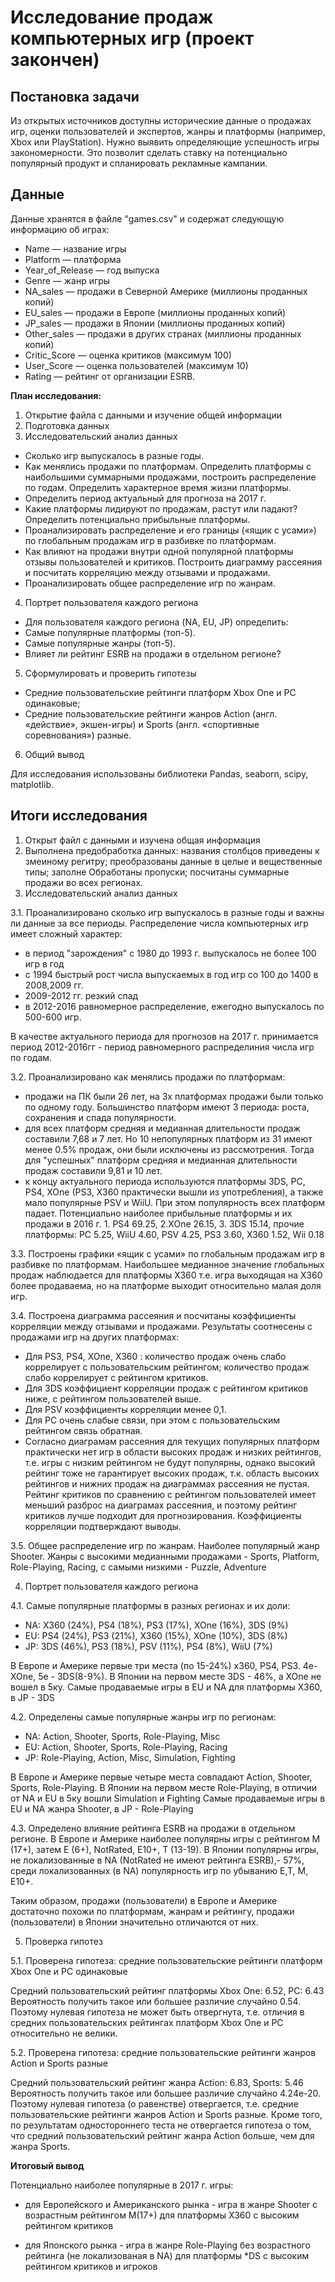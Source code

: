 # Исследование продаж компьютерных игр (проект закончен)

## Постановка задачи 

Из открытых источников доступны исторические данные о продажах игр, оценки пользователей и экспертов, жанры и платформы (например, Xbox или PlayStation). Нужно выявить определяющие успешность игры закономерности. Это позволит сделать ставку на потенциально популярный продукт и спланировать рекламные кампании.

## Данные
Данные хранятся в файле "games.csv" и содержат следующую информацию об играх:
* Name — название игры
* Platform — платформа
* Year_of_Release — год выпуска
* Genre — жанр игры
* NA_sales — продажи в Северной Америке (миллионы проданных копий)
* EU_sales — продажи в Европе (миллионы проданных копий)
* JP_sales — продажи в Японии (миллионы проданных копий)
* Other_sales — продажи в других странах (миллионы проданных копий)
* Critic_Score — оценка критиков (максимум 100)
* User_Score — оценка пользователей (максимум 10)
* Rating — рейтинг от организации ESRB.

<b> План исследования:</b>
1. Открытие файла с данными и изучение общей информации
2. Подготовка данных
3. Исследовательский анализ данных
* Сколько игр выпускалось в разные годы. 
* Как менялись продажи по платформам. Определить платформы с наибольшими суммарными продажами, построить распределение по годам. Определить характерное  время жизни платформы.
* Определить период актуальный для прогноза на 2017 г.
* Какие платформы лидируют по продажам, растут или падают? Определить потенциально прибыльные платформы.
* Проанализировать распределение и его границы («ящик с усами») по глобальным продажам игр в разбивке по платформам. 
* Как влияют на продажи внутри одной популярной платформы отзывы пользователей и критиков. Построить диаграмму рассеяния и посчитать корреляцию между отзывами и продажами.
* Проанализировать общее распределение игр по жанрам. 
4. Портрет пользователя каждого региона
* Для пользователя каждого региона (NA, EU, JP) определить:
* Самые популярные платформы (топ-5).
* Самые популярные жанры (топ-5).
* Влияет ли рейтинг ESRB на продажи в отдельном регионе?
5. Сформулировать и проверить гипотезы
* Средние пользовательские рейтинги платформ Xbox One и PC одинаковые;
* Средние пользовательские рейтинги жанров Action (англ. «действие», экшен-игры) и Sports (англ. «спортивные соревнования») разные.
6. Общий вывод

Для исследования использованы библиотеки Pandas, seaborn, scipy, matplotlib.

## Итоги исследования 

1. Открыт файл с данными и изучена общая информация
2. Выполнена предобработка данных: названия столбцов приведены к змеиному регитру; преобразованы данные в целые и вещественные типы; заполне Обработаны пропуски; посчитаны суммарные продажи во всех регионах.
3. Исследовательский анализ данных

3.1. Проанализировано сколько игр выпускалось в разные годы и важны ли данные за все периоды.
Распределение числа компьютерных игр имеет сложный характер:
- в период "зарождения" с 1980 до 1993 г. выпускалось не более 100 игр в год
- с 1994 быстрый рост числа выпускаемых в год игр со 100 до 1400 в 2008,2009 гг.
- 2009-2012 гг. резкий спад
- в 2012-2016 равномерное распределение, ежегодно выпускалось по 500-600 игр. 

В качестве актуального периода для прогнозов на 2017 г. принимается период 2012-2016гг - период равномерного распределиния числа игр по годам.

3.2. Проанализировано как менялись продажи по платформам:
- продажи на ПК были 26 лет, на 3х платформах продажи были только по одному году. Большинство платформ имеют 3 периода: роста, сохранения и спада популярности.
- для всех платформ средняя и медианная длительности продаж составили 7,68 и 7 лет. Но 10 непопулярных платформ из 31 имеют менее 0.5% продаж, они были исключены из рассмотрения. Тогда для "успешных" платформ средняя и медианная длительности продаж составили 9,81 и 10 лет.
- к концу актуального периода используются платформы 3DS, PC, PS4, XOne (PS3, X360 практически вышли из употребления), а также мало популярные PSV и WiiU. При этом популярность всех платформ падает.
Потенциально наиболее прибыльные платформы и их продажи в 2016 г. 1. PS4 69.25, 2.XOne 26.15, 3. 3DS 15.14, прочие платформы: PC 5.25, WiiU 4.60, PSV 4.25, PS3 3.60, X360 1.52, Wii 0.18 

3.3. Построены графики «ящик с усами» по глобальным продажам игр в разбивке по платформам. Наибольшее медианное значение глобальных продаж наблюдается для платформы X360 т.е. игра выходящая на X360 более продаваема, но на платформе выходит относительно малая доля игр.

3.4. Построена диаграмма рассеяния и посчитаны коэффициенты корреляции между отзывами и продажами. Результаты соотнесены с продажами игр на других платформах:
- Для PS3, PS4, XOne, X360  : количество продаж очень слабо коррелирует с пользовательским рейтингом; количество продаж слабо коррелирует с рейтингом критиков.
- Для 3DS коэффициент корреляции продаж с рейтингом критиков ниже, с рейтингом пользователей выше. 
- Для PSV коэффициенты корреляции менее 0,1.
- Для PC очень слабые связи, при этом с пользовательским рейтингом связь обратная.
- Согласно диаграмам рассеяния для текущих популярных платформ практически нет игр в области высоких продаж и низких рейтингов, т.е. игры с низким рейтингом не будут популярны, однако высокий рейтинг тоже не гарантирует высоких продаж, т.к. область высоких рейтингов и нижних продаж на диаграммах рассеяния не пустая. Рейтинг критиков по сравнению с рейтингом пользователей имеет меньший разброс на диаграмах рассеяния, и поэтому рейтинг критиков лучше подходит для прогнозирования. Коэффициенты корреляции подтверждают выводы.

3.5.  Общее распределение игр по жанрам. Наиболее популярный жанр Shooter. Жанры с высокими медианными продажами - Sports, Platform, Role-Playing, Racing, с самыми низкими - Puzzle, Adventure

4.  Портрет пользователя каждого региона

4.1.  Самые популярные платформы в разных регионах и их доли:
- NA: X360 (24%), PS4 (18%), PS3 (17%), XOne (16%), 3DS (9%)
- EU: PS4 (24%), PS3 (21%), X360 (15%), XOne (10%), 3DS (8%) 
- JP: 3DS (46%), PS3 (18%), PSV (11%), PS4 (8%), WiiU (7%)

В Европе и Америке первые три места (по 15-24%) x360, PS4, PS3. 4е- XOne, 5е - 3DS(8-9%). В Японии на первом месте 3DS - 46%, а XOne не вошел в 5ку.
Самые продаваемые игры в EU и NA для платформы X360, в JP - 3DS

4.2. Определены самые популярные жанры игр по регионам:
- NA: Action, Shooter, Sports, Role-Playing, Misc
- EU: Action, Shooter, Sports, Role-Playing, Racing
- JP: Role-Playing, Action, Misc, Simulation, Fighting

В Европе и Америке первые четыре места совпадают Action, Shooter, Sports, Role-Playing.
В Японии на первом месте Role-Playing, в отличии от NA и EU в 5ку вошли Simulation и Fighting
Самые продаваемые игры в EU и NA жанра Shooter, в JP - Role-Playing

4.3. Определено влияние рейтинга ESRB на продажи в отдельном регионе.
В Европе и Америке наиболее популярны игры с рейтингом M (17+), затем E (6+), NotRated, E10+, T (13-19). В Японии популярны игры, не локализованные в NA (NotRated не имеют рейтинга ESRB),- 57%, среди локализованных (в NA) популярность игр по убыванию E,T, M, E10+.

Таким образом, продажи (пользователи) в Европе и Америке достаточно похожи по платформам, жанрам и рейтингу, продажи (пользователи) в Японии значительно отличаются от них.

5. Проверка гипотез

5.1. Проверена гипотеза: средние пользовательские рейтинги платформ Xbox One и PC одинаковые

Cредний пользовательский рейтинг платформы Xbox One: 6.52,  PC: 6.43
Вероятность получить такое или большее различие случайно 0.54. Поэтому нулевая гипотеза не может быть отвергнута, т.е. отличия в средних пользовательских рейтингах платформ Xbox One и PC относительно не велики.

5.2. Проверена гипотеза: средние пользовательские рейтинги жанров Action и Sports разные

Cредний пользовательский рейтинг жанра Action: 6.83, Sports: 5.46
Вероятность получить такое или большее различие случайно 4.24e-20. Поэтому нулевая гипотеза (о равенстве) отвергается, т.е. средние пользовательские рейтинги жанров Action и Sports разные. Кроме того, по результатам одностороннего теста не отвергается гипотеза о том, что средний пользовательский рейтинг жанра Action больше, чем для жанра Sports.

**Итоговый вывод**

Потенциально наиболее популярные в 2017 г. игры: 
- для Европейского и Американского рынка - игра в жанре Shooter с возрастным рейтингом M(17+) для платформы X360 с высоким рейтингом критиков

- для Японского рынка - игра в жанре Role-Playing без возрастного рейтинга (не локализованая в NA)  для платформы *DS с высоким рейтингом критиков и игроков

